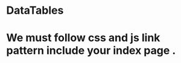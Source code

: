  # DataTables 
 # We must follow css and js link pattern include your index page .
 
<!-- Include the following CSS links in your HTML -->
<link rel="stylesheet" href="./css/bootstrap.min.css">
<link rel="stylesheet" href="./css/dataTables.bootstrap5.min.css">
<link rel="stylesheet" href="./css/buttons.bootstrap5.min.css">

<!-- Include the following JS scripts in your HTML -->
<script src="./js/jquery-3.7.0.js"></script>
<script src="./js/jquery.dataTables.min.js"></script>
<script src="./js/dataTables.bootstrap5.min.js"></script>
<script src="./js/dataTables.buttons.min.js"></script>
<script src="./js/buttons.bootstrap5.min.js"></script>
<script src="./js/jszip.min.js"></script>
<script src="./js/pdfmake.min.js"></script>
<script src="./js/vfs_fonts.js"></script>
<script src="./js/buttons.html5.min.js"></script>
<script src="./js/buttons.print.min.js"></script>

<!-- Include the following jQuery script in your HTML -->
<script>
  $(document).ready(function() {
    var table = $('#example').DataTable({
      lengthChange: true,
      buttons: ['copy', 'excel', 'pdf', 'colvis']
    });

    table.buttons().container()
      .appendTo('#example_wrapper .col-md-6:eq(0)');
  });
</script>
